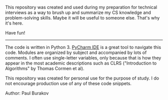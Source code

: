 This repository was created and used during my preparation for technical interviews as a 
 way to brush up and summarize my CS knowledge and problem-solving skills. Maybe it will be
 useful to someone else. That's why it's here. 
 
Have fun! 

___
The code is written in Python 3. [PyCharm IDE](https://www.jetbrains.com/pycharm) is a great 
 tool to navigate this code. Modules are organized by subject and accompanied by lots of 
 comments. I often use single-letter variables, only because that is how they appear in the 
 most academic descriptions such as CLRS ("Introduction to Algorithms" by Thomas Cormen 
 et al).

This repository was created for personal use for the purpose of study. I do not 
 encourage production use of any of these code snippets.

Author: Paul Burakov